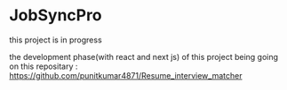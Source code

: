 # JobSyncPro

this project is in progress

the development phase(with react and next js) of this project being going on this repositary : https://github.com/punitkumar4871/Resume_interview_matcher
